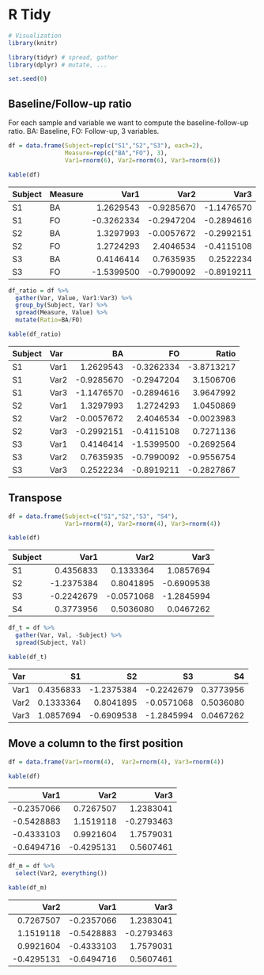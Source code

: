 R Tidy
================

``` r
# Visualization
library(knitr) 

library(tidyr) # spread, gather
library(dplyr) # mutate, ...

set.seed(0)
```

Baseline/Follow-up ratio
------------------------

For each sample and variable we want to compute the baseline-follow-up ratio. BA: Baseline, FO: Follow-up, 3 variables.

``` r
df = data.frame(Subject=rep(c("S1","S2","S3"), each=2),
                Measure=rep(c("BA","FO"), 3),
                Var1=rnorm(6), Var2=rnorm(6), Var3=rnorm(6))

kable(df)
```

| Subject | Measure |        Var1|        Var2|        Var3|
|:--------|:--------|-----------:|-----------:|-----------:|
| S1      | BA      |   1.2629543|  -0.9285670|  -1.1476570|
| S1      | FO      |  -0.3262334|  -0.2947204|  -0.2894616|
| S2      | BA      |   1.3297993|  -0.0057672|  -0.2992151|
| S2      | FO      |   1.2724293|   2.4046534|  -0.4115108|
| S3      | BA      |   0.4146414|   0.7635935|   0.2522234|
| S3      | FO      |  -1.5399500|  -0.7990092|  -0.8919211|

``` r
df_ratio = df %>% 
  gather(Var, Value, Var1:Var3) %>%
  group_by(Subject, Var) %>%
  spread(Measure, Value) %>%
  mutate(Ratio=BA/FO)

kable(df_ratio)
```

| Subject | Var  |          BA|          FO|       Ratio|
|:--------|:-----|-----------:|-----------:|-----------:|
| S1      | Var1 |   1.2629543|  -0.3262334|  -3.8713217|
| S1      | Var2 |  -0.9285670|  -0.2947204|   3.1506706|
| S1      | Var3 |  -1.1476570|  -0.2894616|   3.9647992|
| S2      | Var1 |   1.3297993|   1.2724293|   1.0450869|
| S2      | Var2 |  -0.0057672|   2.4046534|  -0.0023983|
| S2      | Var3 |  -0.2992151|  -0.4115108|   0.7271136|
| S3      | Var1 |   0.4146414|  -1.5399500|  -0.2692564|
| S3      | Var2 |   0.7635935|  -0.7990092|  -0.9556754|
| S3      | Var3 |   0.2522234|  -0.8919211|  -0.2827867|

Transpose
---------

``` r
df = data.frame(Subject=c("S1","S2","S3", "S4"),
                Var1=rnorm(4), Var2=rnorm(4), Var3=rnorm(4))

kable(df)
```

| Subject |        Var1|        Var2|        Var3|
|:--------|-----------:|-----------:|-----------:|
| S1      |   0.4356833|   0.1333364|   1.0857694|
| S2      |  -1.2375384|   0.8041895|  -0.6909538|
| S3      |  -0.2242679|  -0.0571068|  -1.2845994|
| S4      |   0.3773956|   0.5036080|   0.0467262|

``` r
df_t = df %>% 
  gather(Var, Val, -Subject) %>% 
  spread(Subject, Val)

kable(df_t)
```

| Var  |         S1|          S2|          S3|         S4|
|:-----|----------:|-----------:|-----------:|----------:|
| Var1 |  0.4356833|  -1.2375384|  -0.2242679|  0.3773956|
| Var2 |  0.1333364|   0.8041895|  -0.0571068|  0.5036080|
| Var3 |  1.0857694|  -0.6909538|  -1.2845994|  0.0467262|

Move a column to the first position
-----------------------------------

``` r
df = data.frame(Var1=rnorm(4),  Var2=rnorm(4), Var3=rnorm(4))

kable(df)
```

|        Var1|        Var2|        Var3|
|-----------:|-----------:|-----------:|
|  -0.2357066|   0.7267507|   1.2383041|
|  -0.5428883|   1.1519118|  -0.2793463|
|  -0.4333103|   0.9921604|   1.7579031|
|  -0.6494716|  -0.4295131|   0.5607461|

``` r
df_m = df %>% 
  select(Var2, everything())

kable(df_m)
```

|        Var2|        Var1|        Var3|
|-----------:|-----------:|-----------:|
|   0.7267507|  -0.2357066|   1.2383041|
|   1.1519118|  -0.5428883|  -0.2793463|
|   0.9921604|  -0.4333103|   1.7579031|
|  -0.4295131|  -0.6494716|   0.5607461|
